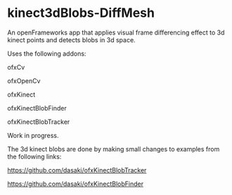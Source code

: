 # kinect3dBlobs-DiffMesh
An openFrameworks app that applies visual frame differencing effect to 3d kinect points and detects blobs in 3d space.

Uses the following addons:

ofxCv

ofxOpenCv

ofxKinect

ofxKinectBlobFinder

ofxKinectBlobTracker

Work in progress. 

The 3d kinect blobs are done by making small changes to examples from the following links: 

https://github.com/dasaki/ofxKinectBlobTracker

https://github.com/dasaki/ofxKinectBlobFinder
